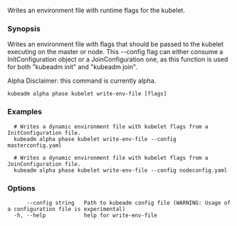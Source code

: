 
Writes an environment file with runtime flags for the kubelet.

### Synopsis

Writes an environment file with flags that should be passed to the kubelet executing on the master or node. This --config flag can either consume a InitConfiguration object or a JoinConfiguration one, as this function is used for both "kubeadm init" and "kubeadm join". 

Alpha Disclaimer: this command is currently alpha.

```
kubeadm alpha phase kubelet write-env-file [flags]
```

### Examples

```
  # Writes a dynamic environment file with kubelet flags from a InitConfiguration file.
  kubeadm alpha phase kubelet write-env-file --config masterconfig.yaml
  
  # Writes a dynamic environment file with kubelet flags from a JoinConfiguration file.
  kubeadm alpha phase kubelet write-env-file --config nodeconfig.yaml
```

### Options

```
      --config string   Path to kubeadm config file (WARNING: Usage of a configuration file is experimental)
  -h, --help            help for write-env-file
```

